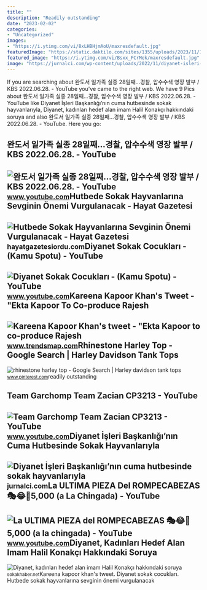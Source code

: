 ```yaml
---
title: ""
description: "Readily outstanding"
date: "2023-02-02"
categories:
- "Uncategorized"
images:
- "https://i.ytimg.com/vi/8xLHBHjmAoU/maxresdefault.jpg"
featuredImage: "https://static.daktilo.com/sites/1355/uploads/2023/11/10/sokak-hayvani-diyanet-1699607720.jpg"
featured_image: "https://i.ytimg.com/vi/Bsxx_FCrMek/maxresdefault.jpg"
image: "https://jurnalci.com/wp-content/uploads/2022/11/diyanet-isleri-baskanliginin-cuma-hutbesinde-sokak-hayvanlariyla-ilgili-cagri-yapildi-wOgyXm9E-780x470.jpg"
---
```


If you are searching about 완도서 일가족 실종 28일째…경찰, 압수수색 영장 발부 / KBS 2022.06.28. - YouTube you've came to the right web. We have 9 Pics about 완도서 일가족 실종 28일째…경찰, 압수수색 영장 발부 / KBS 2022.06.28. - YouTube like Diyanet İşleri Başkanlığı’nın cuma hutbesinde sokak hayvanlarıyla, Diyanet, kadınları hedef alan imam Halil Konakçı hakkındaki soruya and also 완도서 일가족 실종 28일째…경찰, 압수수색 영장 발부 / KBS 2022.06.28. - YouTube. Here you go:

완도서 일가족 실종 28일째…경찰, 압수수색 영장 발부 / KBS 2022.06.28. - YouTube
----------------------------------------------------------

 ![완도서 일가족 실종 28일째…경찰, 압수수색 영장 발부 / KBS 2022.06.28. - YouTube](https://i.ytimg.com/vi/Bsxx_FCrMek/maxresdefault.jpg) <small>www.youtube.com</small>Hutbede Sokak Hayvanlarına Sevginin Önemi Vurgulanacak - Hayat Gazetesi
-----------------------------------------------------------------------

 ![Hutbede Sokak Hayvanlarına Sevginin Önemi Vurgulanacak - Hayat Gazetesi](https://static.daktilo.com/sites/1355/uploads/2023/11/10/sokak-hayvani-diyanet-1699607720.jpg) <small>hayatgazetesiordu.com</small>Diyanet Sokak Cocukları - (Kamu Spotu) - YouTube
------------------------------------------------

 ![Diyanet Sokak Cocukları - (Kamu Spotu) - YouTube](https://i.ytimg.com/vi/8xLHBHjmAoU/maxresdefault.jpg) <small>www.youtube.com</small>Kareena Kapoor Khan's Tweet - "Ekta Kapoor To Co-produce Rajesh
---------------------------------------------------------------

 ![Kareena Kapoor Khan's tweet - "Ekta Kapoor to co-produce Rajesh](https://pbs.twimg.com/media/Fcyada8X0AANSFu.jpg) <small>www.trendsmap.com</small>Rhinestone Harley Top - Google Search | Harley Davidson Tank Tops
-----------------------------------------------------------------

 ![rhinestone harley top - Google Search | Harley davidson tank tops](https://i.pinimg.com/originals/58/28/e4/5828e41a3e73a55e0df4875f13b79daf.png) <small>www.pinterest.com</small>readily outstanding

Team Garchomp Team Zacian CP3213 - YouTube
------------------------------------------

 ![Team Garchomp Team Zacian CP3213 - YouTube](https://i.ytimg.com/vi/HYLCwcE-Dgc/maxres2.jpg?sqp=-oaymwEoCIAKENAF8quKqQMcGADwAQH4AYwCgALgA4oCDAgAEAEYRSBHKGUwDw==&rs=AOn4CLC_ulBvmvqa2cf2uT56Qfk3FCYaDA) <small>www.youtube.com</small>Diyanet İşleri Başkanlığı’nın Cuma Hutbesinde Sokak Hayvanlarıyla
-----------------------------------------------------------------

 ![Diyanet İşleri Başkanlığı’nın cuma hutbesinde sokak hayvanlarıyla](https://jurnalci.com/wp-content/uploads/2022/11/diyanet-isleri-baskanliginin-cuma-hutbesinde-sokak-hayvanlariyla-ilgili-cagri-yapildi-wOgyXm9E-780x470.jpg) <small>jurnalci.com</small>La ULTIMA PIEZA Del ROMPECABEZAS 🎭😂🧘5,000 (a La Chingada) - YouTube
-------------------------------------------------------------------

 ![La ULTIMA PIEZA del ROMPECABEZAS 🎭😂🧘5,000 (a la chingada) - YouTube](https://i.ytimg.com/vi/KdZ3OosEZ6s/hq2.jpg?sqp=-oaymwEoCOADEOgC8quKqQMcGADwAQH4Ad4EgAK4CIoCDAgAEAEYZSBMKGMwDw==&rs=AOn4CLCfzFvJaPoNerKMbSKycXF-fCyaDA) <small>www.youtube.com</small>Diyanet, Kadınları Hedef Alan Imam Halil Konakçı Hakkındaki Soruya
------------------------------------------------------------------

 ![Diyanet, kadınları hedef alan imam Halil Konakçı hakkındaki soruya](https://sokakhaber.net/wp-content/uploads/2022/07/Diyanet-kadinlari-hedef-alan-imam-Halil-Konakci-hakkindaki-soruya-yanit.jpg) <small>sokakhaber.net</small>Kareena kapoor khan's tweet. Diyanet sokak cocukları. Hutbede sokak hayvanlarına sevginin önemi vurgulanacak
